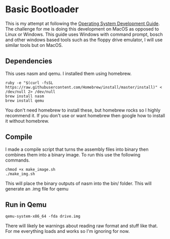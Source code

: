 # Basic Bootloader
This is my attempt at following the [Operating System Development Guide](http://www.brokenthorn.com/Resources/OSDev6.html).
The challenge for me is doing this development on MacOS as opposed to Linux or Windows. This guide uses Windows with command prompt, bosch and other windows based tools such as the floppy drive emulator, I will use similar tools but on MacOS.

## Dependencies
This uses nasm and qemu. I installed them using homebrew.
```
ruby -e "$(curl -fsSL https://raw.githubusercontent.com/Homebrew/install/master/install)" < /dev/null 2> /dev/null
brew install nasm
brew install qemu
```
You don't need homebrew to install these, but homebrew rocks so I highly recommend it. If you don't use or want homebrew then google how to install it without homebrew.

## Compile
I made a compile script that turns the assembly files into binary then combines them into a binary image.
To run this use the following commands.
```
chmod +x make_image.sh
./make_img.sh
```
This will place the binary outputs of nasm into the bin/ folder.
This will generate an .img file for qemu

## Run in Qemu
```
qemu-system-x86_64 -fda drive.img
```
There will likely be warnings about reading raw format and stuff like that. For me everything loads and works so I'm ignoring for now.

